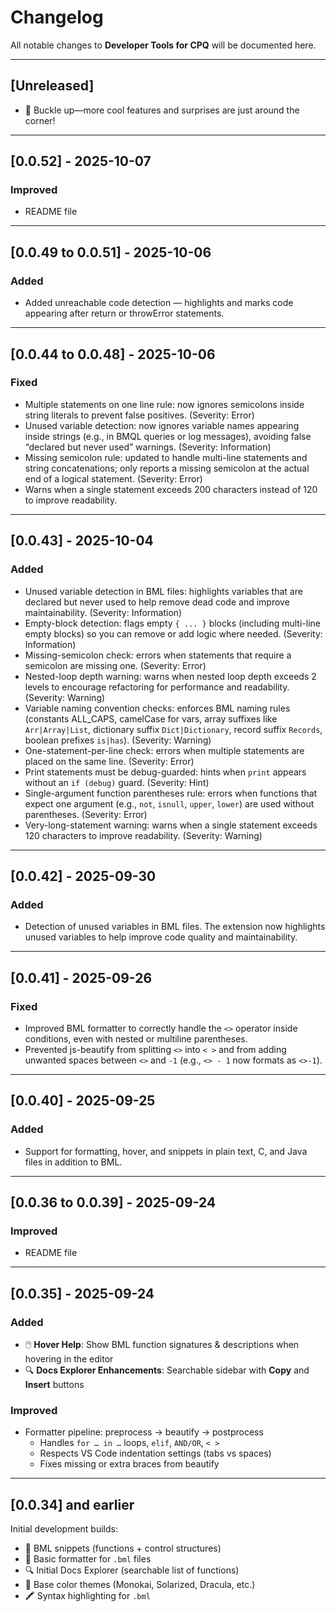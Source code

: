 # Changelog  
All notable changes to **Developer Tools for CPQ** will be documented here.  

---

## [Unreleased]  
- 🚀 Buckle up—more cool features and surprises are just around the corner!

---

## [0.0.52] - 2025-10-07
### Improved  
- README file

---

## [0.0.49 to 0.0.51] - 2025-10-06
### Added
- Added unreachable code detection — highlights and marks code appearing after return or throwError statements.

---

## [0.0.44 to 0.0.48] - 2025-10-06
### Fixed
- Multiple statements on one line rule: now ignores semicolons inside string literals to prevent false positives. (Severity: Error)
- Unused variable detection: now ignores variable names appearing inside strings (e.g., in BMQL queries or log messages), avoiding false “declared but never used” warnings. (Severity: Information)
- Missing semicolon rule: updated to handle multi-line statements and string concatenations; only reports a missing semicolon at the actual end of a logical statement. (Severity: Error)
- Warns when a single statement exceeds 200 characters instead of 120 to improve readability.

---

## [0.0.43] - 2025-10-04
### Added
- Unused variable detection in BML files: highlights variables that are declared but never used to help remove dead code and improve maintainability. (Severity: Information)
- Empty-block detection: flags empty `{ ... }` blocks (including multi-line empty blocks) so you can remove or add logic where needed. (Severity: Information)
- Missing-semicolon check: errors when statements that require a semicolon are missing one. (Severity: Error)
- Nested-loop depth warning: warns when nested loop depth exceeds 2 levels to encourage refactoring for performance and readability. (Severity: Warning)
- Variable naming convention checks: enforces BML naming rules (constants ALL_CAPS, camelCase for vars, array suffixes like `Arr|Array|List`, dictionary suffix `Dict|Dictionary`, record suffix `Records`, boolean prefixes `is|has`). (Severity: Warning)
- One-statement-per-line check: errors when multiple statements are placed on the same line. (Severity: Error)
- Print statements must be debug-guarded: hints when `print` appears without an `if (debug)` guard. (Severity: Hint)
- Single-argument function parentheses rule: errors when functions that expect one argument (e.g., `not`, `isnull`, `upper`, `lower`) are used without parentheses. (Severity: Error)
- Very-long-statement warning: warns when a single statement exceeds 120 characters to improve readability. (Severity: Warning)

---

## [0.0.42] - 2025-09-30
### Added  
- Detection of unused variables in BML files. The extension now highlights unused variables to help improve code quality and maintainability.

---

## [0.0.41] - 2025-09-26
### Fixed
- Improved BML formatter to correctly handle the `<>` operator inside conditions, even with nested or multiline parentheses.
- Prevented js-beautify from splitting `<>` into `< >` and from adding unwanted spaces between `<>` and `-1` (e.g., `<> - 1` now formats as `<>-1`).

---

## [0.0.40] - 2025-09-25
### Added  
- Support for formatting, hover, and snippets in plain text, C, and Java files in addition to BML.

---

## [0.0.36 to 0.0.39] - 2025-09-24  
### Improved  
- README file

---

## [0.0.35] - 2025-09-24  
### Added  
- 🖱️ **Hover Help**: Show BML function signatures & descriptions when hovering in the editor  
- 🔍 **Docs Explorer Enhancements**: Searchable sidebar with **Copy** and **Insert** buttons

### Improved  
- Formatter pipeline: preprocess → beautify → postprocess  
  - Handles `for … in …` loops, `elif`, `AND/OR`, `< >`  
  - Respects VS Code indentation settings (tabs vs spaces)  
  - Fixes missing or extra braces from beautify  

---

## [0.0.34] and earlier  
Initial development builds:  
- 🚀 BML snippets (functions + control structures)  
- 🧹 Basic formatter for `.bml` files  
- 🔍 Initial Docs Explorer (searchable list of functions)  
- 🎨 Base color themes (Monokai, Solarized, Dracula, etc.)  
- 🖍️ Syntax highlighting for `.bml`  
